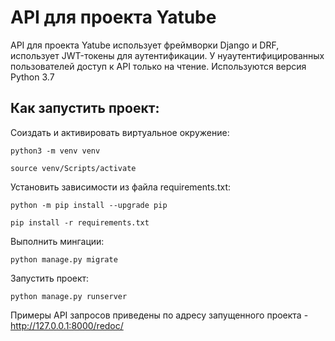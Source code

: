 # API для проекта Yatube

API для проекта Yatube использует фреймворки Django и DRF, использует JWT-токены для аутентификации.
У нуаутентифицированных пользователей доступ к API только на чтение.
Используются версия Python 3.7

## Как запустить проект:

Соиздать и активировать виртуальное окружение:

```
python3 -m venv venv
```

```
source venv/Scripts/activate
```

Установить зависимости из файла requirements.txt:

```
python -m pip install --upgrade pip
```

```
pip install -r requirements.txt
```

Выполнить мингации:

```
python manage.py migrate
```

Запустить проект:

```
python manage.py runserver
```

Примеры API запросов приведены по адресу запущенного проекта - http://127.0.0.1:8000/redoc/
